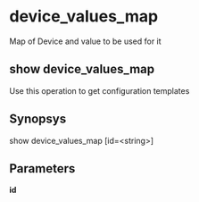 # device\_values\_map

Map of Device and value to be used for it

## show device\_values\_map

Use this operation to get configuration templates

## Synopsys 

show device\_values\_map \[id=&lt;string&gt;\]

## Parameters 

**id**